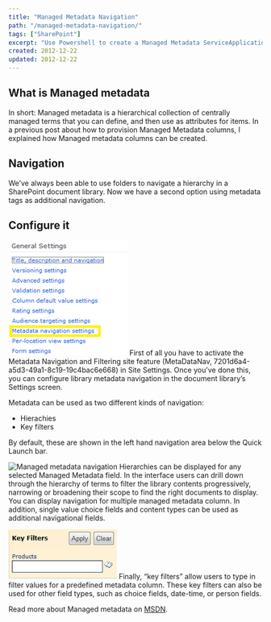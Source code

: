 ```yaml
---
title: "Managed Metadata Navigation"
path: "/managed-metadata-navigation/"
tags: ["SharePoint"]
excerpt: "Use Powershell to create a Managed Metadata ServiceApplication. In this post is a sample Powershell script shown to create the SSA."
created: 2012-12-22
updated: 2012-12-22
---
```


## What is Managed metadata

In short: Managed metadata is a hierarchical collection of centrally managed terms that you can define, and then use as attributes for items. In a previous post about how to provision Managed Metadata columns, I explained how Managed metadata columns can be created.

## Navigation

We’ve always been able to use folders to navigate a hierarchy in a SharePoint document library. Now we have a second option using metadata tags as additional navigation.

## Configure it

![Document library settings](./sitecollectionsettings.png) First of all you have to activate the Metadata Navigation and Filtering site feature (MetaDataNav, 7201d6a4-a5d3-49a1-8c19-19c4bac6e668) in Site Settings. Once you’ve done this, you can configure library metadata navigation in the document library’s Settings screen. 

Metadata can be used as two different kinds of navigation:

* Hierachies
* Key filters

By default, these are shown in the left hand navigation area below the Quick Launch bar.

![Managed metadata navigation](./hieracrchie.png) Hierarchies can be displayed for any selected Managed Metadata field. In the interface users can drill down through the hierarchy of terms to filter the library contents progressively, narrowing or broadening their scope to find the right documents to display. You can display navigation for multiple managed metadata column. In addition, single value choice fields and content types can be used as additional navigational fields.

![Managed metadata filter](./filter.png) Finally, “key filters” allow users to type in filter values for a predefined metadata column. These key filters can also be used for other field types, such as choice fields, date-time, or person fields.

Read more about Managed metadata on [MSDN](http://msdn.microsoft.com/en-us/library/ee559337(v=office.14).aspx).

